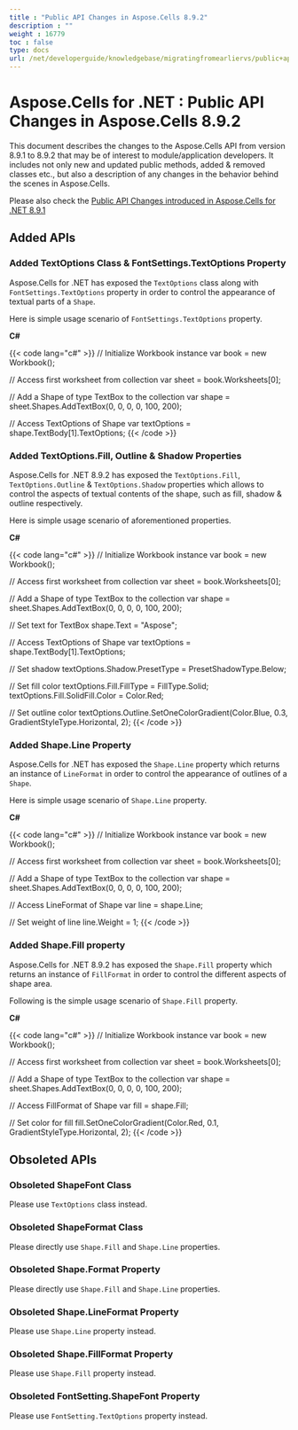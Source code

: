 ```yaml
---
title : "Public API Changes in Aspose.Cells 8.9.2" 
description : "" 
weight : 16779 
toc : false
type: docs
url: /net/developerguide/knowledgebase/migratingfromearliervs/public+api+changes+in+aspose.cells+8.9.2/
---
```


# Aspose.Cells for .NET : Public API Changes in Aspose.Cells 8.9.2


This document describes the changes to the Aspose.Cells API from version 8.9.1 to 8.9.2 that may be of interest to module/application developers. It includes not only new and updated public methods, added & removed classes etc., but also a description of any changes in the behavior behind the scenes in Aspose.Cells.

Please also check the [Public API Changes introduced in Aspose.Cells for .NET 8.9.1](http://aspose.com/docs/display/cellsnet/Public+API+Changes+in+Aspose.Cells+8.9.1)

## Added APIs

### Added TextOptions Class & FontSettings.TextOptions Property

Aspose.Cells for .NET has exposed the `TextOptions` class along with `FontSettings.TextOptions` property in order to control the appearance of textual parts of a `Shape`.

Here is simple usage scenario of `FontSettings.TextOptions` property.

**C#**

{{< code lang="c#" >}}
// Initialize Workbook instance
var book = new Workbook();

// Access first worksheet from collection
var sheet = book.Worksheets[0];

// Add a Shape of type TextBox to the collection 
var shape = sheet.Shapes.AddTextBox(0, 0, 0, 0, 100, 200);

// Access TextOptions of Shape
var textOptions = shape.TextBody[1].TextOptions;
{{< /code >}}

### Added TextOptions.Fill, Outline & Shadow Properties

Aspose.Cells for .NET 8.9.2 has exposed the `TextOptions.Fill`, `TextOptions.Outline` & `TextOptions.Shadow` properties which allows to control the aspects of textual contents of the shape, such as fill, shadow & outline respectively.

Here is simple usage scenario of aforementioned properties.

**C#**

{{< code lang="c#" >}}
// Initialize Workbook instance
var book = new Workbook();

// Access first worksheet from collection
var sheet = book.Worksheets[0];

// Add a Shape of type TextBox to the collection 
var shape = sheet.Shapes.AddTextBox(0, 0, 0, 0, 100, 200);

// Set text for TextBox
shape.Text = "Aspose";

// Access TextOptions of Shape
var textOptions = shape.TextBody[1].TextOptions;

// Set shadow 
textOptions.Shadow.PresetType = PresetShadowType.Below;

// Set fill color
textOptions.Fill.FillType = FillType.Solid;
textOptions.Fill.SolidFill.Color = Color.Red;

// Set outline color
textOptions.Outline.SetOneColorGradient(Color.Blue, 0.3, GradientStyleType.Horizontal, 2);
{{< /code >}}

### Added Shape.Line Property

Aspose.Cells for .NET has exposed the `Shape.Line` property which returns an instance of `LineFormat` in order to control the appearance of outlines of a `Shape`.

Here is simple usage scenario of `Shape.Line` property.

**C#**

{{< code lang="c#" >}}
// Initialize Workbook instance
var book = new Workbook();

// Access first worksheet from collection
var sheet = book.Worksheets[0];

// Add a Shape of type TextBox to the collection 
var shape = sheet.Shapes.AddTextBox(0, 0, 0, 0, 100, 200);

// Access LineFormat of Shape
var line = shape.Line;

// Set weight of line
line.Weight = 1;
{{< /code >}}

### Added Shape.Fill property

Aspose.Cells for .NET 8.9.2 has exposed the `Shape.Fill` property which returns an instance of `FillFormat` in order to control the different aspects of shape area.

Following is the simple usage scenario of `Shape.Fill` property.

**C#**

{{< code lang="c#" >}}
// Initialize Workbook instance
var book = new Workbook();

// Access first worksheet from collection
var sheet = book.Worksheets[0];

// Add a Shape of type TextBox to the collection 
var shape = sheet.Shapes.AddTextBox(0, 0, 0, 0, 100, 200);

// Access FillFormat of Shape
var fill = shape.Fill;

// Set color for fill
fill.SetOneColorGradient(Color.Red, 0.1, GradientStyleType.Horizontal, 2);
{{< /code >}}

## Obsoleted APIs

### Obsoleted ShapeFont Class

Please use `TextOptions` class instead.

### Obsoleted ShapeFormat Class

Please directly use `Shape.Fill` and `Shape.Line` properties.

### Obsoleted Shape.Format Property

Please directly use `Shape.Fill` and `Shape.Line` properties.

### Obsoleted Shape.LineFormat Property

Please use `Shape.Line` property instead.

### Obsoleted Shape.FillFormat Property

Please use `Shape.Fill` property instead.

### Obsoleted FontSetting.ShapeFont Property

Please use `FontSetting.TextOptions` property instead.

